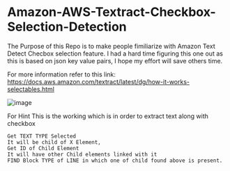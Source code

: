 # Amazon-AWS-Textract-Checkbox-Selection-Detection
The Purpose of this Repo is to make people fimiliarize with Amazon Text Detect Checbox selection feature. I had a hard time figuring this one out as this is based on json key value pairs, I hope my effort will save others time. 

For more information refer to this link: https://docs.aws.amazon.com/textract/latest/dg/how-it-works-selectables.html

![image](https://user-images.githubusercontent.com/120024887/218654571-d054ce09-14f4-4e79-8fb3-1e06c77a569a.png)


For Hint This is the working which is in order to extract text along with checkbox 

```
Get TEXT TYPE Selected 
It will be child of X Element, 
Get ID of Child Element
It will have other Child elements linked with it
FIND Block TYPE of LINE in which one of child found above is present. 

``` 
